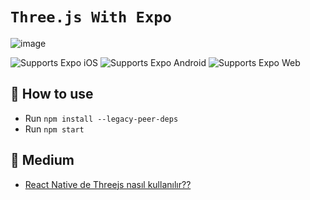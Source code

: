 # `Three.js With Expo` 

![image](https://miro.medium.com/v2/resize:fit:720/format:webp/1*XWDvC0psfolzXgPMo95y9w.jpeg)

<p>
  <!-- iOS -->
  <a>
    <img alt="Supports Expo iOS" longdesc="Supports Expo iOS" src="https://img.shields.io/badge/iOS-4630EB.svg?style=flat-square&logo=APPLE&labelColor=999999&logoColor=fff" />
  </a>
  <!-- Android -->
  <a>
    <img alt="Supports Expo Android" longdesc="Supports Expo Android" src="https://img.shields.io/badge/Android-4630EB.svg?style=flat-square&logo=ANDROID&labelColor=A4C639&logoColor=fff" />
  </a>
  <!-- Web -->
  <a>
    <img alt="Supports Expo Web" longdesc="Supports Expo Web" src="https://img.shields.io/badge/web-4630EB.svg?style=flat-square&logo=GOOGLE-CHROME&labelColor=4285F4&logoColor=fff" />
  </a>
</p>


## 🚀 How to use

- Run `npm install --legacy-peer-deps`
- Run `npm start`
  
## 📝 Medium

- [React Native de Threejs nasıl kullanılır??][rne]

[rne]: https://alper-bayram.medium.com/react-native-de-threejs-nasıl-kullanılır-63f2215a7d79
